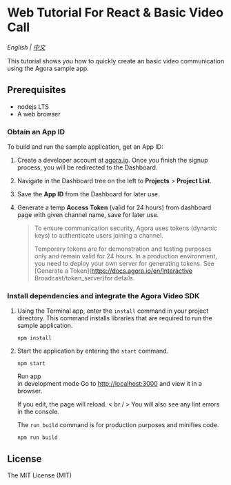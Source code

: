 # Web Tutorial For React & Basic Video Call

*English | [中文](README.zh.md)*

This tutorial shows you how to quickly create an basic video communication using the Agora sample app.

## Prerequisites

- nodejs LTS
- A web browser

### Obtain an App ID

To build and run the sample application, get an App ID:
1. Create a developer account at [agora.io](https://dashboard.agora.io/signin/). Once you finish the signup process, you will be redirected to the Dashboard.

2. Navigate in the Dashboard tree on the left to **Projects** > **Project List**.

3. Save the **App ID** from the Dashboard for later use.

4. Generate a temp **Access Token** (valid for 24 hours) from dashboard page with given channel name, save for later use.

   > To ensure communication security, Agora uses tokens (dynamic keys) to authenticate users joining a channel.
   >
   > Temporary tokens are for demonstration and testing purposes only and remain valid for 24 hours. In a production environment, you need to deploy your own server for generating tokens. See [Generate a Token](https://docs.agora.io/en/Interactive Broadcast/token_server)for details.


### Install dependencies and integrate the Agora Video SDK

1. Using the Terminal app, enter the `install` command in your project directory. This command installs libraries that are required to run the sample application.
    ``` 
    npm install
    ```
2. Start the application by entering the `start` command.
    ``` 
    npm start
    ```
    Run app <br/> in development mode
    Go to [http://localhost:3000](http://localhost:3000) and view it in a browser.

    If you edit, the page will reload. < br / >
    You will also see any lint errors in the console.

    The `run build` command is for production purposes and minifies code.
    ``` 
    npm run build
    ```
    
## License

The MIT License (MIT)